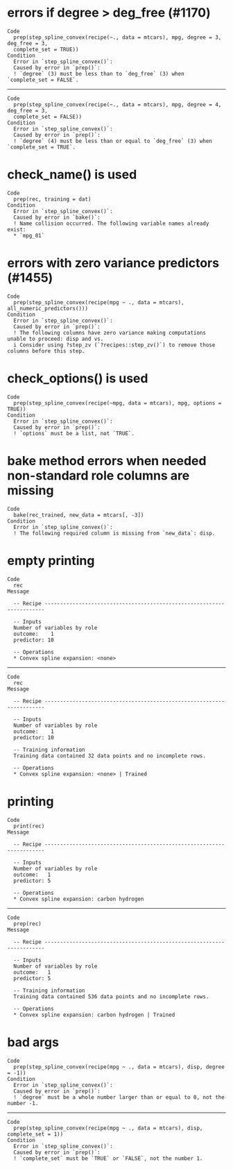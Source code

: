 # errors if degree > deg_free (#1170)

    Code
      prep(step_spline_convex(recipe(~., data = mtcars), mpg, degree = 3, deg_free = 3,
      complete_set = TRUE))
    Condition
      Error in `step_spline_convex()`:
      Caused by error in `prep()`:
      ! `degree` (3) must be less than to `deg_free` (3) when `complete_set = FALSE`.

---

    Code
      prep(step_spline_convex(recipe(~., data = mtcars), mpg, degree = 4, deg_free = 3,
      complete_set = FALSE))
    Condition
      Error in `step_spline_convex()`:
      Caused by error in `prep()`:
      ! `degree` (4) must be less than or equal to `deg_free` (3) when `complete_set = TRUE`.

# check_name() is used

    Code
      prep(rec, training = dat)
    Condition
      Error in `step_spline_convex()`:
      Caused by error in `bake()`:
      ! Name collision occurred. The following variable names already exist:
      * `mpg_01`

# errors with zero variance predictors (#1455)

    Code
      prep(step_spline_convex(recipe(mpg ~ ., data = mtcars), all_numeric_predictors()))
    Condition
      Error in `step_spline_convex()`:
      Caused by error in `prep()`:
      ! The following columns have zero variance making computations unable to proceed: disp and vs.
      i Consider using ?step_zv (`?recipes::step_zv()`) to remove those columns before this step.

# check_options() is used

    Code
      prep(step_spline_convex(recipe(~mpg, data = mtcars), mpg, options = TRUE))
    Condition
      Error in `step_spline_convex()`:
      Caused by error in `prep()`:
      ! `options` must be a list, not `TRUE`.

# bake method errors when needed non-standard role columns are missing

    Code
      bake(rec_trained, new_data = mtcars[, -3])
    Condition
      Error in `step_spline_convex()`:
      ! The following required column is missing from `new_data`: disp.

# empty printing

    Code
      rec
    Message
      
      -- Recipe ----------------------------------------------------------------------
      
      -- Inputs 
      Number of variables by role
      outcome:    1
      predictor: 10
      
      -- Operations 
      * Convex spline expansion: <none>

---

    Code
      rec
    Message
      
      -- Recipe ----------------------------------------------------------------------
      
      -- Inputs 
      Number of variables by role
      outcome:    1
      predictor: 10
      
      -- Training information 
      Training data contained 32 data points and no incomplete rows.
      
      -- Operations 
      * Convex spline expansion: <none> | Trained

# printing

    Code
      print(rec)
    Message
      
      -- Recipe ----------------------------------------------------------------------
      
      -- Inputs 
      Number of variables by role
      outcome:   1
      predictor: 5
      
      -- Operations 
      * Convex spline expansion: carbon hydrogen

---

    Code
      prep(rec)
    Message
      
      -- Recipe ----------------------------------------------------------------------
      
      -- Inputs 
      Number of variables by role
      outcome:   1
      predictor: 5
      
      -- Training information 
      Training data contained 536 data points and no incomplete rows.
      
      -- Operations 
      * Convex spline expansion: carbon hydrogen | Trained

# bad args

    Code
      prep(step_spline_convex(recipe(mpg ~ ., data = mtcars), disp, degree = -1))
    Condition
      Error in `step_spline_convex()`:
      Caused by error in `prep()`:
      ! `degree` must be a whole number larger than or equal to 0, not the number -1.

---

    Code
      prep(step_spline_convex(recipe(mpg ~ ., data = mtcars), disp, complete_set = 1))
    Condition
      Error in `step_spline_convex()`:
      Caused by error in `prep()`:
      ! `complete_set` must be `TRUE` or `FALSE`, not the number 1.

